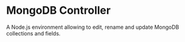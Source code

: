 # MongoDB Controller
A Node.js environment allowing to edit, rename and update MongoDB collections and fields.